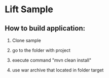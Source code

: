# Lift Sample

## How to build application:

1) Clone sample

2) go to the folder with project

3) execute command "mvn clean install"

4) use war archive that located in folder target